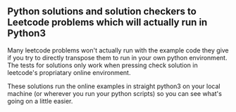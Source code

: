 ## Python solutions and solution checkers to Leetcode problems which will actually run in Python3

Many leetcode problems won't actually run with the example code they give if you try to directly transpose them to run in your own python environment. The tests for solutions only work when pressing check solution in leetcode's propriatary online environment. 

These solutions run the online examples in straight python3 on your local machine (or wherever you run your python scripts) so you can see what's going on a little easier. 